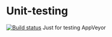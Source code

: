# Unit-testing
[![Build status](https://ci.appveyor.com/api/projects/status/d28mhqbac6aeq1v2/branch/master?svg=true)](https://ci.appveyor.com/project/AYankova/unit-testing/branch/master)
Just for testing AppVeyor
